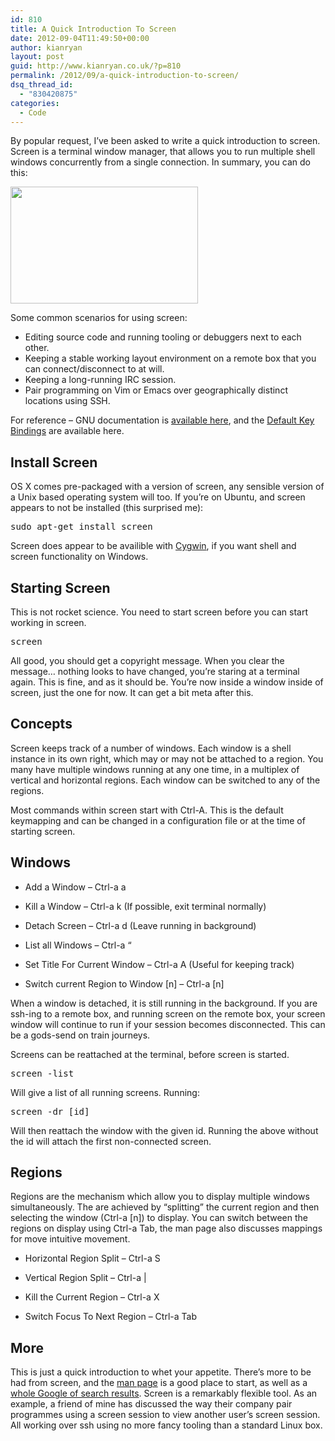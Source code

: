 ```yaml
---
id: 810
title: A Quick Introduction To Screen
date: 2012-09-04T11:49:50+00:00
author: kianryan
layout: post
guid: http://www.kianryan.co.uk/?p=810
permalink: /2012/09/a-quick-introduction-to-screen/
dsq_thread_id:
  - "830420875"
categories:
  - Code
---
```

By popular request, I&#8217;ve been asked to write a quick introduction to screen. Screen is a terminal window manager, that allows you to run multiple shell windows concurrently from a single connection. In summary, you can do this:

<a href="http://www.kianryan.co.uk/2012/09/a-quick-introduction-to-screen/screenshot-from-2012-09-04-125130/" rel="attachment wp-att-826"><img src="http://www.kianryan.co.uk/wp-content/uploads/2012/09/Screenshot-from-2012-09-04-125130-300x187.png" alt="" title="Example of Screen Usage - IRC, Vim and Top" width="300" height="187" class="aligncenter size-medium wp-image-826" srcset="http://www.kianryan.co.uk/wp-content/uploads/2012/09/Screenshot-from-2012-09-04-125130-300x187.png 300w, http://www.kianryan.co.uk/wp-content/uploads/2012/09/Screenshot-from-2012-09-04-125130-1024x640.png 1024w, http://www.kianryan.co.uk/wp-content/uploads/2012/09/Screenshot-from-2012-09-04-125130.png 1440w" sizes="(max-width: 300px) 100vw, 300px" /></a>

Some common scenarios for using screen:

  * Editing source code and running tooling or debuggers next to each other.
  * Keeping a stable working layout environment on a remote box that you can connect/disconnect to at will.
  * Keeping a long-running IRC session.
  * Pair programming on Vim or Emacs over geographically distinct locations using SSH.

For reference &#8211; GNU documentation is [available here](http://www.gnu.org/software/screen/manual/screen.html), and the [Default Key Bindings](http://www.gnu.org/software/screen/manual/screen.html#Default-Key-Bindings) are available here.

## Install Screen

OS X comes pre-packaged with a version of screen, any sensible version of a Unix based operating system will too. If you&#8217;re on Ubuntu, and screen appears to not be installed (this surprised me):

<pre class="brush: plain; title: ; notranslate" title="">sudo apt-get install screen
</pre>

Screen does appear to be availible with [Cygwin](http://www.cygwin.com/), if you want shell and screen functionality on Windows.

## Starting Screen

This is not rocket science. You need to start screen before you can start working in screen.

<pre class="brush: plain; title: ; notranslate" title="">screen
</pre>

All good, you should get a copyright message. When you clear the message&#8230; nothing looks to have changed, you&#8217;re staring at a terminal again. This is fine, and as it should be. You&#8217;re now inside a window inside of screen, just the one for now. It can get a bit meta after this.

## Concepts

Screen keeps track of a number of windows. Each window is a shell instance in its own right, which may or may not be attached to a region. You many have multiple windows running at any one time, in a multiplex of vertical and horizontal regions. Each window can be switched to any of the regions.

Most commands within screen start with Ctrl-A. This is the default keymapping and can be changed in a configuration file or at the time of starting screen.

## Windows

  * Add a Window &#8211; Ctrl-a a
  * Kill a Window &#8211; Ctrl-a k (If possible, exit terminal normally)
  * Detach Screen &#8211; Ctrl-a d (Leave running in background)



  * List all Windows &#8211; Ctrl-a &#8220;
  * Set Title For Current Window &#8211; Ctrl-a A (Useful for keeping track)
  * Switch current Region to Window [n] &#8211; Ctrl-a [n]

When a window is detached, it is still running in the background. If you are ssh-ing to a remote box, and running screen on the remote box, your screen window will continue to run if your session becomes disconnected. This can be a gods-send on train journeys.

Screens can be reattached at the terminal, before screen is started.

<pre class="brush: plain; title: ; notranslate" title="">screen -list
</pre>

Will give a list of all running screens. Running:

<pre class="brush: plain; title: ; notranslate" title="">screen -dr [id]
</pre>

Will then reattach the window with the given id. Running the above without the id will attach the first non-connected screen.

## Regions

Regions are the mechanism which allow you to display multiple windows simultaneously. The are achieved by &#8220;splitting&#8221; the current region and then selecting the window (Ctrl-a [n]) to display. You can switch between the regions on display using Ctrl-a Tab, the man page also discusses mappings for move intuitive movement.

  * Horizontal Region Split &#8211; Ctrl-a S
  * Vertical Region Split &#8211; Ctrl-a |
  * Kill the Current Region &#8211; Ctrl-a X



  * Switch Focus To Next Region &#8211; Ctrl-a Tab

## More

This is just a quick introduction to whet your appetite. There&#8217;s more to be had from screen, and the [man page](http://www.gnu.org/software/screen/) is a good place to start, as well as a [whole Google of search results](https://www.google.co.uk/search?q=gnu+screen). Screen is a remarkably flexible tool. As an example, a friend of mine has discussed the way their company pair programmes using a screen session to view another user&#8217;s screen session. All working over ssh using no more fancy tooling than a standard Linux box.